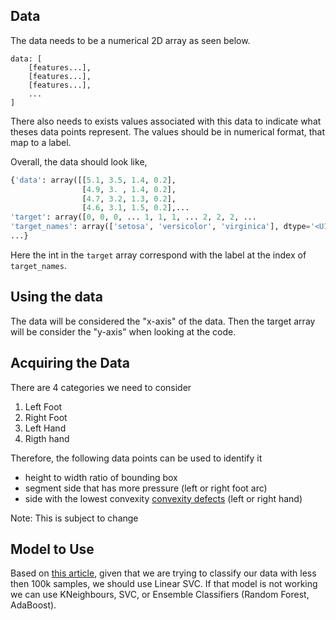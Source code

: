 ## Data
The data needs to be a numerical 2D array as seen below.

```
data: [
    [features...],
    [features...],
    [features...],
    ...
]
```

There also needs to exists values associated with this data to indicate what theses data points represent. The values should be in numerical format, that map to a label.

Overall, the data should look like,
``` python
{'data': array([[5.1, 3.5, 1.4, 0.2],
                [4.9, 3. , 1.4, 0.2],
                [4.7, 3.2, 1.3, 0.2],
                [4.6, 3.1, 1.5, 0.2],...
'target': array([0, 0, 0, ... 1, 1, 1, ... 2, 2, 2, ...
'target_names': array(['setosa', 'versicolor', 'virginica'], dtype='<U10'), 
...}
```

Here the int in the `target` array correspond with the label at the index of `target_names`.


## Using the data
The data will be considered the "x-axis" of the data. Then the target array will be consider the "y-axis" when looking at the code.

## Acquiring the Data
There are 4 categories we need to consider
1. Left Foot
2. Right Foot
3. Left Hand
4. Rigth hand

Therefore, the following data points can be used to identify it
* height to width ratio of bounding box
* segment side that has more pressure (left or right foot arc)
* side with the lowest convexity [convexity defects](https://theailearner.com/2020/11/09/convexity-defects-opencv/) (left or right hand)

Note: This is subject to change

## Model to Use
Based on [this article](https://towardsdatascience.com/machine-learning-classifiers-comparison-with-python-33149aecdbca), given that we are trying to classify our data with less then 100k samples, we should use Linear SVC. If that model is not working we can use KNeighbours, SVC, or Ensemble Classifiers (Random Forest, AdaBoost).